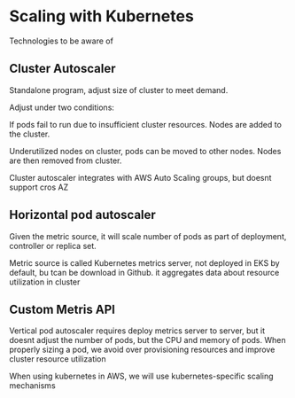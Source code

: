 # Scaling with Kubernetes

Technologies to be aware of

## Cluster Autoscaler

Standalone program, adjust size of cluster to meet demand. 

Adjust under two conditions:

If pods fail to run due to insufficient cluster resources. Nodes are added to the cluster.

Underutilized nodes on cluster, pods can be moved to other nodes. Nodes are then removed from cluster.

Cluster autoscaler integrates with AWS Auto Scaling groups, but doesnt support cros AZ 

## Horizontal pod autoscaler

Given the metric source, it will scale number of pods as part of deployment, controller or replica set.

Metric source is called Kubernetes metrics server, not deployed in EKS by default, bu tcan be download in Github. it aggregates data about resource utilization in cluster

## Custom Metris API

Vertical pod autoscaler requires deploy metrics server to server, but it doesnt adjust the number of pods, but the CPU and memory of pods. When properly sizing a pod, we avoid over provisioning resources and improve cluster resource utilization

When using kubernetes in AWS, we will use kubernetes-specific scaling mechanisms